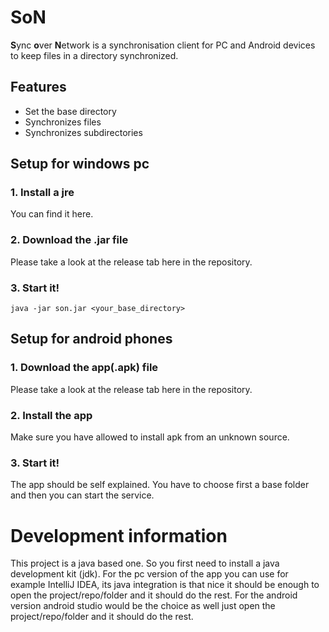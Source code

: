 # SoN
**S**ync **o**ver **N**etwork is a synchronisation client for PC and Android devices to keep files in a directory synchronized.

## Features
- Set the base directory 
- Synchronizes files
- Synchronizes subdirectories


## Setup for windows pc
### 1. Install a jre
You can find it here.
### 2. Download the .jar file
Please take a look at the release tab here in the repository.
### 3. Start it!
`java -jar son.jar <your_base_directory>`


## Setup for android phones
### 1. Download the app(.apk) file
Please take a look at the release tab here in the repository.
### 2. Install the app
Make sure you have allowed to install apk from an unknown source.
### 3. Start it!
The app should be self explained. You have to choose first a base folder and then you can start the service.


# Development information
This project is a java based one. So you first need to install a java development kit (jdk).
For the pc version of the app you can use for example IntelliJ IDEA, its java integration is that nice it should be enough to open the project/repo/folder and it should do the rest.
For the android version android studio would be the choice as well just open the project/repo/folder and it should do the rest.